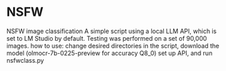 # NSFW
NSFW image classification 
A simple script using a local LLM API, which is set to LM Studio by default. 
Testing was performed on a set of 90,000 images.
how to use: change desired directories in the script, download the model (olmocr-7b-0225-preview for accuracy Q8_0) set up API, and run nsfwclass.py
